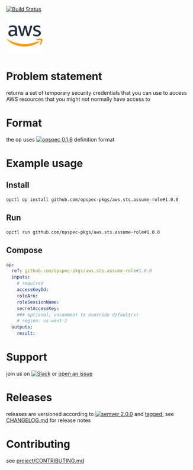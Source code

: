 [![Build Status](https://travis-ci.org/opspec-pkgs/aws.sts.assume-role.svg?branch=master)](https://travis-ci.org/opspec-pkgs/aws.sts.assume-role)

<img src="icon.svg" alt="icon" height="100px">

# Problem statement

returns a set of temporary security credentials that you can use to access AWS resources that you might not normally have access to

# Format

the op uses [![opspec 0.1.6](https://img.shields.io/badge/opspec-0.1.6-brightgreen.svg?colorA=6b6b6b&colorB=fc16be)](https://opspec.io/0.1.6) definition format

# Example usage

## Install

```shell
opctl op install github.com/opspec-pkgs/aws.sts.assume-role#1.0.0
```

## Run

```
opctl run github.com/opspec-pkgs/aws.sts.assume-role#1.0.0
```

## Compose

```yaml
op:
  ref: github.com/opspec-pkgs/aws.sts.assume-role#1.0.0
  inputs:
    # required
    accessKeyId:
    roleArn:
    roleSessionName:
    secretAccessKey:
    ### optional; uncomment to override default(s)
    # region: us-west-2
  outputs:
    result:
```

# Support

join us on
[![Slack](https://opctl-slackin.herokuapp.com/badge.svg)](https://opctl-slackin.herokuapp.com/)
or
[open an issue](https://github.com/opspec-pkgs/aws.sts.assume-role/issues)

# Releases

releases are versioned according to
[![semver 2.0.0](https://img.shields.io/badge/semver-2.0.0-brightgreen.svg)](http://semver.org/spec/v2.0.0.html)
and [tagged](https://git-scm.com/book/en/v2/Git-Basics-Tagging); see
[CHANGELOG.md](CHANGELOG.md) for release notes

# Contributing

see
[project/CONTRIBUTING.md](https://github.com/opspec-pkgs/project/blob/master/CONTRIBUTING.md)
